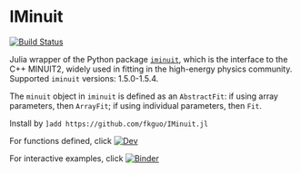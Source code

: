 # IMinuit

<!-- [![Stable](https://img.shields.io/badge/docs-stable-blue.svg)](https://fkguo.github.io/IMinuit.jl/stable) -->
[![Build Status](https://github.com/fkguo/IMinuit.jl/workflows/CI/badge.svg)](https://github.com/fkguo/IMinuit.jl/actions)

Julia wrapper of the Python package [`iminuit`](https://github.com/scikit-hep/iminuit), which is the interface to the C++ MINUIT2, widely used in fitting in the high-energy physics community. 
Supported `iminuit` versions: 1.5.0-1.5.4.

The `minuit` object in `iminuit` is defined as an `AbstractFit`:
if using array parameters, then `ArrayFit`;
if using individual parameters, then `Fit`.

Install by `]add https://github.com/fkguo/IMinuit.jl`

For functions defined, click [![Dev](https://img.shields.io/badge/docs-dev-blue.svg)](https://fkguo.github.io/IMinuit.jl/dev)

For interactive examples, click
[![Binder](https://mybinder.org/badge_logo.svg)](https://mybinder.org/v2/gh/fkguo/IMinuit.jl/master?urlpath=lab%2Ftree%2Fdocs%2Fexample.ipynb)
